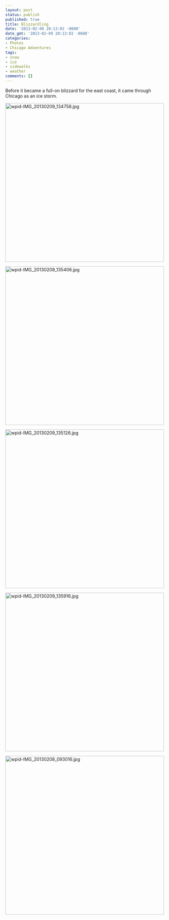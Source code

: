 ```yaml
---
layout: post
status: publish
published: true
title: Blizzardling
date: '2013-02-09 20:13:02 -0600'
date_gmt: '2013-02-09 20:13:02 -0600'
categories:
- Photos
- Chicago Adventures
tags:
- snow
- ice
- sidewalks
- weather
comments: []
---
```


Before it became a full-on blizzard for the east coast, it came through Chicago as an ice storm.


<a href="http://c9fdb1675999412f8bcb-7ceff41fb86acf15799809f3d548ce6b.r79.cf1.rackcdn.com/2/files/2013/02/wpid-IMG_20130209_134758.jpg"><img class="alignnone size-full wp-image-670" alt="wpid-IMG_20130209_134758.jpg" src="http://c9fdb1675999412f8bcb-7ceff41fb86acf15799809f3d548ce6b.r79.cf1.rackcdn.com/2/files/2013/02/wpid-IMG_20130209_134758.jpg" width="500" height="500" /></a>


<a href="http://c9fdb1675999412f8bcb-7ceff41fb86acf15799809f3d548ce6b.r79.cf1.rackcdn.com/2/files/2013/02/wpid-IMG_20130209_135406.jpg"><img class="alignnone size-full wp-image-671" alt="wpid-IMG_20130209_135406.jpg" src="http://c9fdb1675999412f8bcb-7ceff41fb86acf15799809f3d548ce6b.r79.cf1.rackcdn.com/2/files/2013/02/wpid-IMG_20130209_135406.jpg" width="500" height="500" /></a>


<a href="http://c9fdb1675999412f8bcb-7ceff41fb86acf15799809f3d548ce6b.r79.cf1.rackcdn.com/2/files/2013/02/wpid-IMG_20130209_135126.jpg"><img class="alignnone size-full wp-image-673" alt="wpid-IMG_20130209_135126.jpg" src="http://c9fdb1675999412f8bcb-7ceff41fb86acf15799809f3d548ce6b.r79.cf1.rackcdn.com/2/files/2013/02/wpid-IMG_20130209_135126.jpg" width="500" height="500" /></a>


<a href="http://c9fdb1675999412f8bcb-7ceff41fb86acf15799809f3d548ce6b.r79.cf1.rackcdn.com/2/files/2013/02/wpid-IMG_20130209_135916.jpg"><img class="alignnone size-full wp-image-672" alt="wpid-IMG_20130209_135916.jpg" src="http://c9fdb1675999412f8bcb-7ceff41fb86acf15799809f3d548ce6b.r79.cf1.rackcdn.com/2/files/2013/02/wpid-IMG_20130209_135916.jpg" width="500" height="500" /></a>


<a href="http://c9fdb1675999412f8bcb-7ceff41fb86acf15799809f3d548ce6b.r79.cf1.rackcdn.com/2/files/2013/02/wpid-IMG_20130208_093016.jpg"><img class="alignnone size-full wp-image-674" alt="wpid-IMG_20130208_093016.jpg" src="http://c9fdb1675999412f8bcb-7ceff41fb86acf15799809f3d548ce6b.r79.cf1.rackcdn.com/2/files/2013/02/wpid-IMG_20130208_093016.jpg" width="500" height="500" /></a>

